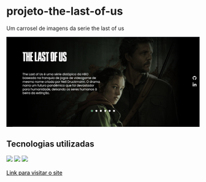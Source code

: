 <h1 style="font-weight: bold;">projeto-the-last-of-us</h1>
<p>Um carrosel de imagens da serie the last of us</p>
<img src="./src/imagens/captura de tela.PNG" alt="imagem do site">
<h2>Tecnologias utilizadas</h2>
<div>
    <img src="	https://img.shields.io/badge/HTML5-E34F26?style=for-the-badge&logo=html5&logoColor=white">
    <img src="https://img.shields.io/badge/CSS3-1572B6?style=for-the-badge&logo=css3&logoColor=white">
    <img src="https://img.shields.io/badge/JavaScript-F7DF1E?style=for-the-badge&logo=javascript&logoColor=black">
</div> <br>
<a style="font-weight: 500;" href="https://joaovitor2004.github.io/projeto-the-last-of-us/">Link para visitar o site</a>
